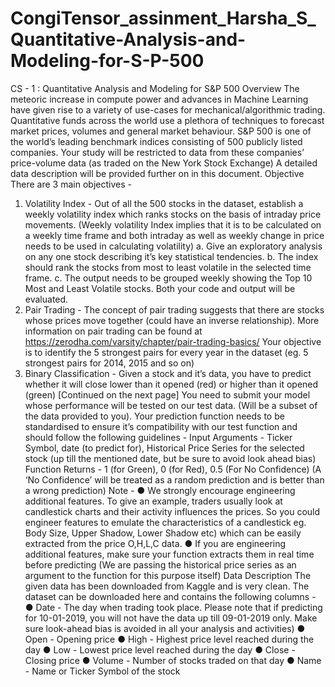 # CongiTensor_assinment_Harsha_S_Quantitative-Analysis-and-Modeling-for-S-P-500

CS - 1 : Quantitative Analysis and Modeling for S&P 500
Overview
The meteoric increase in compute power and advances in Machine Learning have given rise to
a variety of use-cases for mechanical/algorithmic trading. Quantitative funds across the world
use a plethora of techniques to forecast market prices, volumes and general market behaviour.
S&P 500 is one of the world’s leading benchmark indices consisting of 500 publicly listed
companies. Your study will be restricted to data from these companies’ price-volume data (as
traded on the New York Stock Exchange)
A detailed data description will be provided further on in this document.
Objective
There are 3 main objectives -
1. Volatility Index - Out of all the 500 stocks in the dataset, establish a weekly volatility
index which ranks stocks on the basis of intraday price movements.
(Weekly volatility Index implies that it is to be calculated on a weekly time frame and both
intraday as well as weekly change in price needs to be used in calculating volatility)
a. Give an exploratory analysis on any one stock describing it’s key statistical
tendencies.
b. The index should rank the stocks from most to least volatile in the selected time
frame.
c. The output needs to be grouped weekly showing the Top 10 Most and Least
Volatile stocks. Both your code and output will be evaluated.
2. Pair Trading - The concept of pair trading suggests that there are stocks whose prices
move together (could have an inverse relationship). More information on pair trading can
be found at https://zerodha.com/varsity/chapter/pair-trading-basics/
Your objective is to identify the 5 strongest pairs for every year in the dataset (eg. 5
strongest pairs for 2014, 2015 and so on)
3. Binary Classification - Given a stock and it’s data, you have to predict whether it will
close lower than it opened (red) or higher than it opened (green) [Continued on the next
page]
You need to submit your model whose performance will be tested on our test data.
(Will be a subset of the data provided to you).
Your prediction function needs to be standardised to ensure it’s compatibility with our
test function and should follow the following guidelines -
Input Arguments - Ticker Symbol, date (to predict for), Historical Price Series for the
selected stock (up till the mentioned date, but be sure to avoid look
ahead bias)
Function Returns - 1 (for Green), 0 (for Red), 0.5 (For No Confidence)
(A ‘No Confidence’ will be treated as a random prediction and is
better than a wrong prediction)
Note -
● We strongly encourage engineering additional features. To give an example, traders
usually look at candlestick charts and their activity influences the prices. So you could
engineer features to emulate the characteristics of a candlestick eg. Body Size, Upper
Shadow, Lower Shadow etc) which can be easily extracted from the price O,H,L,C data.
● If you are engineering additional features, make sure your function extracts them in real
time before predicting (We are passing the historical price series as an argument to the
function for this purpose itself)
Data Description
The given data has been downloaded from Kaggle and is very clean.
The dataset can be downloaded here and contains the following columns -
● Date - The day when trading took place. Please note that if predicting for 10-01-2019,
you will not have the data up till 09-01-2019 only. Make sure look-ahead bias is avoided
in all your analysis and activities)
● Open - Opening price
● High - Highest price level reached during the day
● Low - Lowest price level reached during the day
● Close - Closing price
● Volume - Number of stocks traded on that day
● Name - Name or Ticker Symbol of the stock
